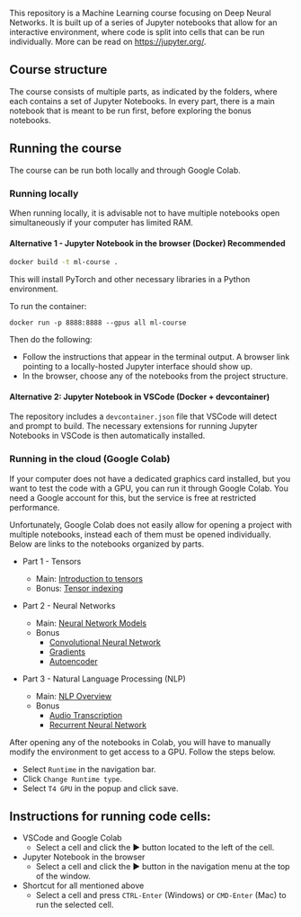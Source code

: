This repository is a Machine Learning course focusing on Deep Neural Networks. It is built up of a series of Jupyter notebooks that allow for an interactive environment, where code is split into cells that can be run individually. More can be read on https://jupyter.org/. 

## Course structure
The course consists of multiple parts, as indicated by the folders, where each contains a set of Jupyter Notebooks. In every part, there is a main notebook that is meant to be run first, before exploring the bonus notebooks. 

## Running the course
The course can be run both locally and through Google Colab.



### Running locally
When running locally, it is advisable not to have multiple notebooks open simultaneously if your computer has limited RAM.

#### Alternative 1 - Jupyter Notebook in the browser (Docker)  **Recommended**

```bash
docker build -t ml-course .
```
This will install PyTorch and other necessary libraries in a Python environment.

To run the container:
```
docker run -p 8888:8888 --gpus all ml-course
```
Then do the following:
- Follow the instructions that appear in the terminal output. A browser link pointing to a locally-hosted Jupyter interface should show up. 
- In the browser, choose any of the notebooks from the project structure. 

#### Alternative 2: Jupyter Notebook in VSCode (Docker + devcontainer)

The repository includes a `devcontainer.json` file that VSCode will detect and prompt to build. The necessary extensions for running Jupyter Notebooks in VSCode is then automatically installed. 

### Running in the cloud (Google Colab)
If your computer does not have a dedicated graphics card installed, but you want to test the code with a GPU, you can run it through Google Colab. You need a Google account for this, but the service is free at restricted performance. 

Unfortunately, Google Colab does not easily allow for opening a project with multiple notebooks, instead each of them must be opened individually. 
Below are links to the notebooks organized by parts.

- Part 1 - Tensors
    - Main: [Introduction to tensors](https://colab.research.google.com/github/willdalh/deep-learning-course/blob/main/part1-tensors/tensors.ipynb)
    - Bonus: [Tensor indexing](https://colab.research.google.com/github/willdalh/deep-learning-course/blob/main/part1-tensors/bonus_indexing.ipynb)

- Part 2 - Neural Networks
    - Main: [Neural Network Models](https://colab.research.google.com/github/willdalh/deep-learning-course/blob/main/part2-neural-networks/neural_networks.ipynb)
    - Bonus
        - [Convolutional Neural Network](https://colab.research.google.com/github/willdalh/deep-learning-course/blob/main/part2-neural-networks/bonus_convnet.ipynb)
        - [Gradients](https://colab.research.google.com/github/willdalh/deep-learning-course/blob/main/part2-neural-networks/bonus_gradients.ipynb)
        - [Autoencoder](https://colab.research.google.com/github/willdalh/deep-learning-course/blob/main/part2-neural-networks/bonus_autoencoder.ipynb)
        

- Part 3 - Natural Language Processing (NLP)
    - Main: [NLP Overview](https://colab.research.google.com/github/willdalh/deep-learning-course/blob/main/part3-nlp/nlp.ipynb)
    - Bonus
        - [Audio Transcription](https://colab.research.google.com/github/willdalh/deep-learning-course/blob/main/part3-nlp/bonus_audio_transcription.ipynb)
        - [Recurrent Neural Network](https://colab.research.google.com/github/willdalh/deep-learning-concepts/blob/main/part3-nlp/bonus_rnn.ipynb)

After opening any of the notebooks in Colab, you will have to manually modify the environment to get access to a GPU. Follow the steps below.

- Select `Runtime` in the navigation bar.
- Click `Change Runtime type`.
- Select `T4 GPU` in the popup and click save.


## Instructions for running code cells:
- VSCode and Google Colab
    - Select a cell and click the ▶️ button located to the left of the cell.
- Jupyter Notebook in the browser
    - Select a cell and click the ▶️ button in the navigation menu at the top of the window.
- Shortcut for all mentioned above
    - Select a cell and press `CTRL-Enter` (Windows) or `CMD-Enter` (Mac) to run the selected cell.